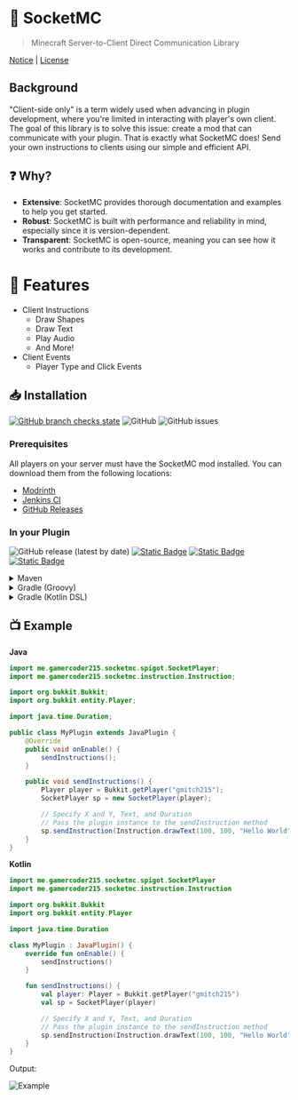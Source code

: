 # 🔌 SocketMC

> Minecraft Server-to-Client Direct Communication Library

[Notice](./NOTICE.md) | [License](./LICENSE)

## Background

"Client-side only" is a term widely used when advancing in plugin development, where you're limited in interacting with player's own client. The goal of this library
is to solve this issue: create a mod that can communicate with your plugin. That is exactly what SocketMC does! Send your own instructions to clients using our
simple and efficient API.

## ❓ Why?

- **Extensive**: SocketMC provides thorough documentation and examples to help you get started.
- **Robust**: SocketMC is built with performance and reliability in mind, especially since it is version-dependent.
- **Transparent**: SocketMC is open-source, meaning you can see how it works and contribute to its development.

# 🚚 Features

- Client Instructions
  - Draw Shapes
  - Draw Text
  - Play Audio
  - And More!
- Client Events
  - Player Type and Click Events

<!-- modrinth_exclude.start -->

## 📥 Installation

[![GitHub branch checks state](https://github.com/gmitch215/SocketMC/actions/workflows/build.yml/badge.svg)](https://github.com/gmitch215/SocketMC/actions/workflows/build.yml)
![GitHub](https://img.shields.io/github/license/gmitch215/SocketMC)
![GitHub issues](https://img.shields.io/github/issues/gmitch215/SocketMC)

### Prerequisites

All players on your server must have the SocketMC mod installed. 
You can download them from the following locations:

- [Modrinth](https://modrinth.com/mod/socketmc)
- [Jenkins CI](https://ci.codemc.io/job/gmitch215/job/SocketMC/)
- [GitHub Releases](https://github.com/gmitch215/SocketMC/releases/latest)

### In your Plugin

![GitHub release (latest by date)](https://img.shields.io/github/v/release/gmitch215/SocketMC)
[![Static Badge](https://img.shields.io/badge/documentation-javadoc-yellow)](https://socketmc.gmitch215.xyz/)
[![Static Badge](https://img.shields.io/badge/wiki-github-dgreen)](https://github.com/gmitch215/SocketMC/wiki)
[![Static Badge](https://img.shields.io/badge/detailed_wiki-gitbook-dgreen)](https://docs.gmitch215.xyz/socketmc/)

<details>
    <summary>Maven</summary>

```xml
<project>
    
    <!-- Import CodeMC Repo -->
    
    <repositories>
        <repository>
            <id>codemc-releases</id>
            <url>https://repo.codemc.io/repository/maven-releases/</url>
        </repository>
    </repositories>
    
    <dependencies>
        <!-- Include Core Module -->
        <dependency>
          <groupId>me.gamercoder215.socketmc</groupId>
          <artifactId>socketmc-core</artifactId>
          <version>[VERSION]</version>
        </dependency>
        
        <dependency>
            <groupId>me.gamercoder215.socketmc</groupId>
            <artifactId>socketmc-spigot</artifactId>
            <version>[VERSION]</version>
        </dependency>
        
        <!-- Alternatively, use the Paper Build instead of Spigot -->
        <dependency>
            <groupId>me.gamercoder215.socketmc</groupId>
            <artifactId>socketmc-paper</artifactId>
            <version>[VERSION]</version>
        </dependency>
    </dependencies>
    
</project>
```
</details>

<details>
    <summary>Gradle (Groovy)</summary>

```gradle
repositories {
    maven { url 'https://repo.codemc.io/repository/maven-releases/' }
}

dependencies {
    // Include Core Module
    implementation 'me.gamercoder215.socketmc:socketmc-core:[VERSION]'
    implementation 'me.gamercoder215.socketmc:socketmc-spigot:[VERSION]'
    
    // Alternatively, use the Paper Build
    implementation 'me.gamercoder215.socketmc:socketmc-paper:[VERSION]'
}
```
</details>

<details>
    <summary>Gradle (Kotlin DSL)</summary>

```kotlin
repositories {
    maven(url = "https://repo.codemc.io/repository/maven-releases/")
}

dependencies {
    // Include Core Module
    implementation("me.gamercoder215.socketmc:socketmc-core:[VERSION]")
    implementation("me.gamercoder215.socketmc:socketmc-spigot:[VERSION]")
    
    // Alternatively, use the Paper Build
    implementation("me.gamercoder215.socketmc:socketmc-paper:[VERSION]")
}
```
</details>

## 📺 Example

**Java**

```java
import me.gamercoder215.socketmc.spigot.SocketPlayer;
import me.gamercoder215.socketmc.instruction.Instruction;

import org.bukkit.Bukkit;
import org.bukkit.entity.Player;

import java.time.Duration;

public class MyPlugin extends JavaPlugin {
    @Override
    public void onEnable() {
        sendInstructions();
    }

    public void sendInstructions() {
        Player player = Bukkit.getPlayer("gmitch215");
        SocketPlayer sp = new SocketPlayer(player);

        // Specify X and Y, Text, and Duration
        // Pass the plugin instance to the sendInstruction method
        sp.sendInstruction(Instruction.drawText(100, 100, "Hello World", Duration.ofSeconds(5)), this);
    }
}
```

**Kotlin**

```kotlin
import me.gamercoder215.socketmc.spigot.SocketPlayer
import me.gamercoder215.socketmc.instruction.Instruction

import org.bukkit.Bukkit
import org.bukkit.entity.Player

import java.time.Duration

class MyPlugin : JavaPlugin() {
    override fun onEnable() {
        sendInstructions()
    }

    fun sendInstructions() {
        val player: Player = Bukkit.getPlayer("gmitch215")
        val sp = SocketPlayer(player)

        // Specify X and Y, Text, and Duration
        // Pass the plugin instance to the sendInstruction method
        sp.sendInstruction(Instruction.drawText(100, 100, "Hello World", Duration.ofSeconds(5)), this)
    }
}
```

Output:

![Example](.github/demo.gif)

<!-- modrinth_exclude.end -->